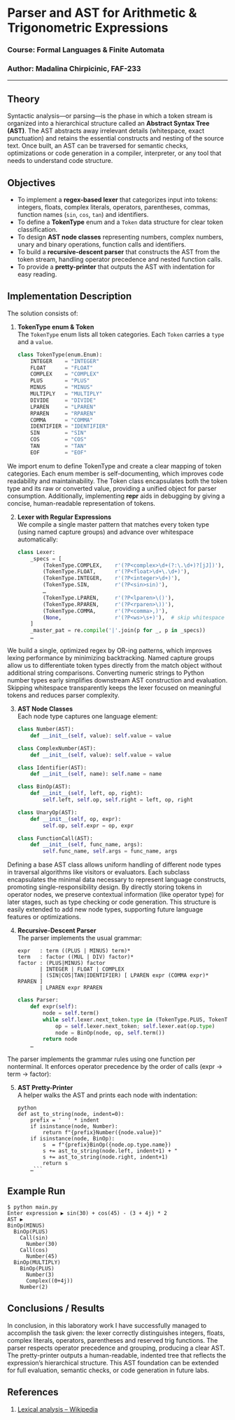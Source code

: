 # Parser and AST for Arithmetic & Trigonometric Expressions

### Course: Formal Languages & Finite Automata  
### Author: Madalina Chirpicinic, FAF-233

----

## Theory  
Syntactic analysis—or parsing—is the phase in which a token stream is organized into a hierarchical structure called an **Abstract Syntax Tree (AST)**. The AST abstracts away irrelevant details (whitespace, exact punctuation) and retains the essential constructs and nesting of the source text. Once built, an AST can be traversed for semantic checks, optimizations or code generation in a compiler, interpreter, or any tool that needs to understand code structure.

## Objectives

* To implement a **regex-based lexer** that categorizes input into tokens: integers, floats, complex literals, operators, parentheses, commas, function names (`sin`, `cos`, `tan`) and identifiers.  
* To define a **TokenType** enum and a `Token` data structure for clear token classification.  
* To design **AST node classes** representing numbers, complex numbers, unary and binary operations, function calls and identifiers.  
* To build a **recursive-descent parser** that constructs the AST from the token stream, handling operator precedence and nested function calls.  
* To provide a **pretty-printer** that outputs the AST with indentation for easy reading.

## Implementation Description

The solution consists of:

1. **TokenType enum & Token**  
   The `TokenType` enum lists all token categories. Each `Token` carries a `type` and a `value`.

   ```python
   class TokenType(enum.Enum):
       INTEGER    = "INTEGER"
       FLOAT      = "FLOAT"
       COMPLEX    = "COMPLEX"
       PLUS       = "PLUS"
       MINUS      = "MINUS"
       MULTIPLY   = "MULTIPLY"
       DIVIDE     = "DIVIDE"
       LPAREN     = "LPAREN"
       RPAREN     = "RPAREN"
       COMMA      = "COMMA"
       IDENTIFIER = "IDENTIFIER"
       SIN        = "SIN"
       COS        = "COS"
       TAN        = "TAN"
       EOF        = "EOF"
   ```

We import enum to define TokenType and create a clear mapping of token categories. Each enum member is self-documenting, which improves code readability and maintainability. The Token class encapsulates both the token type and its raw or converted value, providing a unified object for parser consumption. Additionally, implementing __repr__ aids in debugging by giving a concise, human-readable representation of tokens.

2. **Lexer with Regular Expressions**  
   We compile a single master pattern that matches every token type (using named capture groups) and advance over whitespace automatically:

   ```python
   class Lexer:
       _specs = [
           (TokenType.COMPLEX,    r'(?P<complex>\d+(?:\.\d+)?[jJ])'),
           (TokenType.FLOAT,      r'(?P<float>\d+\.\d+)'),
           (TokenType.INTEGER,    r'(?P<integer>\d+)'),
           (TokenType.SIN,        r'(?P<sin>sin)'),
           …  
           (TokenType.LPAREN,     r'(?P<lparen>\()'),
           (TokenType.RPAREN,     r'(?P<rparen>\))'),
           (TokenType.COMMA,      r'(?P<comma>,)'),
           (None,                 r'(?P<ws>\s+)'),  # skip whitespace
       ]
       _master_pat = re.compile('|'.join(p for _, p in _specs))
       …
   ```
We build a single, optimized regex by OR-ing patterns, which improves lexing performance by minimizing backtracking. Named capture groups allow us to differentiate token types directly from the match object without additional string comparisons. Converting numeric strings to Python number types early simplifies downstream AST construction and evaluation. Skipping whitespace transparently keeps the lexer focused on meaningful tokens and reduces parser complexity.


3. **AST Node Classes**  
   Each node type captures one language element:

   ```python
   class Number(AST):
       def __init__(self, value): self.value = value

   class ComplexNumber(AST):
       def __init__(self, value): self.value = value

   class Identifier(AST):
       def __init__(self, name): self.name = name

   class BinOp(AST):
       def __init__(self, left, op, right):
           self.left, self.op, self.right = left, op, right

   class UnaryOp(AST):
       def __init__(self, op, expr):
           self.op, self.expr = op, expr

   class FunctionCall(AST):
       def __init__(self, func_name, args):
           self.func_name, self.args = func_name, args
   ```

Defining a base AST class allows uniform handling of different node types in traversal algorithms like visitors or evaluators. Each subclass encapsulates the minimal data necessary to represent language constructs, promoting single-responsibility design. By directly storing tokens in operator nodes, we preserve contextual information (like operator type) for later stages, such as type checking or code generation. This structure is easily extended to add new node types, supporting future language features or optimizations.

4. **Recursive-Descent Parser**  
   The parser implements the usual grammar:

   ```
   expr   : term ((PLUS | MINUS) term)*
   term   : factor ((MUL | DIV) factor)*
   factor : (PLUS|MINUS) factor
          | INTEGER | FLOAT | COMPLEX
          | (SIN|COS|TAN|IDENTIFIER) [ LPAREN expr (COMMA expr)* RPAREN ]
          | LPAREN expr RPAREN
   ```

   ```python
   class Parser:
       def expr(self):
           node = self.term()
           while self.lexer.next_token.type in (TokenType.PLUS, TokenType.MINUS):
               op = self.lexer.next_token; self.lexer.eat(op.type)
               node = BinOp(node, op, self.term())
           return node
       …
   ```

The parser implements the grammar rules using one function per nonterminal. It enforces operator precedence by the order of calls (expr → term → factor):

5. **AST Pretty-Printer**  
   A helper walks the AST and prints each node with indentation:

   ```
   python
   def ast_to_string(node, indent=0):
       prefix = '  ' * indent
       if isinstance(node, Number):
           return f"{prefix}Number({node.value})"
       if isinstance(node, BinOp):
           s  = f"{prefix}BinOp({node.op.type.name})
           s += ast_to_string(node.left, indent+1) + "
           s += ast_to_string(node.right, indent+1)
           return s
       …```

## Example Run

```
$ python main.py
Enter expression ▶ sin(30) + cos(45) - (3 + 4j) * 2
AST ▶
BinOp(MINUS)
  BinOp(PLUS)
    Call(sin)
      Number(30)
    Call(cos)
      Number(45)
  BinOp(MULTIPLY)
    BinOp(PLUS)
      Number(3)
      Complex((0+4j))
    Number(2)
```


## Conclusions / Results

In conclusion, in this laboratory work I have successfully managed to accomplish the task given: the lexer correctly distinguishes integers, floats, complex literals, operators, parentheses and reserved trig functions. The parser respects operator precedence and grouping, producing a clear AST. The pretty-printer outputs a human-readable, indented tree that reflects the expression’s hierarchical structure. This AST foundation can be extended for full evaluation, semantic checks, or code generation in future labs.

## References

1. [Lexical analysis – Wikipedia](https://en.wikipedia.org/wiki/Lexical_analysis)  
